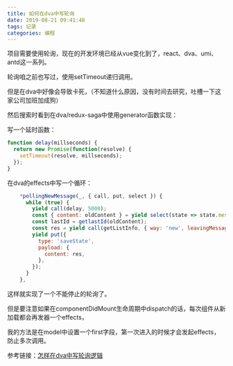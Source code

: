 ```yaml
---
title: 如何在dva中写轮询
date: 2019-08-21 09:41:48
tags: 记录
categories: 编程
---
```


项目需要使用轮询，现在的开发环境已经从vue变化到了，react、dva、umi、antd这一系列。

轮询咱之前也写过，使用setTimeout递归调用。

但是在dva中好像会导致卡死，（不知道什么原因，没有时间去研究，吐槽一下这家公司加班加成狗）

然后搜索时看到在dva/redux-saga中使用generator函数实现：

写一个延时函数：

```javascript
function delay(millseconds) {
  return new Promise(function(resolve) {
    setTimeout(resolve, millseconds);
  });
}
```

在dva的effects中写一个循环：

```javascript
    *pollingNewMessage(_, { call, put, select }) {
      while (true) {
        yield call(delay, 5000);
        const { content: oldContent } = yield select(state => state.message);
        const lastId = getlastId(oldContent);
        const res = yield call(getListInfo, { way: 'new', leavingMessageId: lastId, corpId });
        yield put({
          type: 'saveState',
          payload: {
            content: res,
          },
        });
      }
    },
```

这样就实现了一个不能停止的轮询了。



但是要注意如果在componentDidMount生命周期中dispatch的话，每次组件从新加载都会再发器一个effects，

我的方法是在model中设置一个first字段，第一次进入的时候才会发起effects，防止多次调用。





参考链接：[怎样在dva中写轮询逻辑](https://github.com/frontend9/fe9-library/issues/25)

